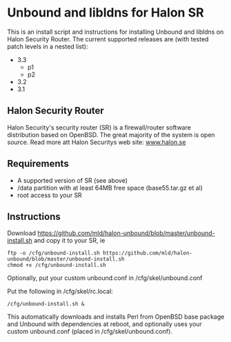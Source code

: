 Unbound and libldns for Halon SR
================================

This is an install script and instructions for installing Unbound and libldns on Halon Security Router. 
The current supported releases are (with tested patch levels in a nested list):
 * 3.3
   * p1
   * p2
 * 3.2
 * 3.1

Halon Security Router
---------------------
  Halon Security's security router (SR) is a firewall/router software distribution based on OpenBSD. 
  The great majority of the system is open source. Read more att Halon Securitys web site: www.halon.se

Requirements
------------
 * A supported version of SR (see above)
 * /data partition with at least 64MB free space (base55.tar.gz et al)
 * root access to your SR

Instructions
------------
Download https://github.com/mld/halon-unbound/blob/master/unbound-install.sh and copy it to your SR, ie 

    ftp -o /cfg/unbound-install.sh https://github.com/mld/halon-unbound/blob/master/unbound-install.sh
    chmod +x /cfg/unbound-install.sh
  
  Optionally, put your custom unbound.conf in /cfg/skel/unbound.conf
  
  Put the following in /cfg/skel/rc.local:
  
    /cfg/unbound-install.sh &

  This automatically downloads and installs Perl from OpenBSD base package and Unbound with dependencies 
  at reboot, and optionally uses your custom unbound.conf (placed in /cfg/skel/unbound.conf).
